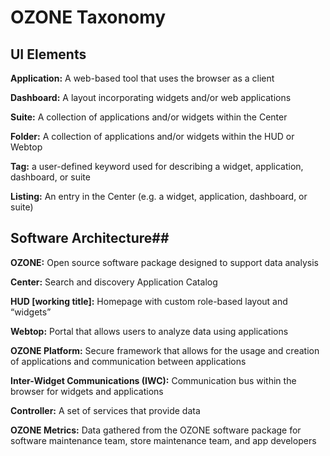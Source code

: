 # OZONE Taxonomy #
## UI Elements ##

**Application:** A web-based tool that uses the browser as a client

**Dashboard:** A layout incorporating widgets and/or web applications

**Suite:** A collection of applications and/or widgets within the Center

**Folder:** A collection of applications and/or widgets within the HUD or Webtop

**Tag:**  a user-defined keyword used for describing a widget, application, dashboard, or suite

**Listing:**  An entry in the Center (e.g. a widget, application, dashboard, or suite)


## Software Architecture##
**OZONE:** Open source software package designed to support data analysis

**Center:**  Search and discovery Application Catalog

**HUD [working title]:** Homepage with custom role-based layout and “widgets”

**Webtop:** Portal that allows users to analyze data using applications

**OZONE Platform:**  Secure framework that allows for the usage and creation of applications and communication between applications

**Inter-Widget Communications (IWC):**  Communication bus within the browser for widgets and applications

**Controller:** A set of services that provide data

**OZONE Metrics:** Data gathered from the OZONE software package for software maintenance team, store maintenance team, and app developers


